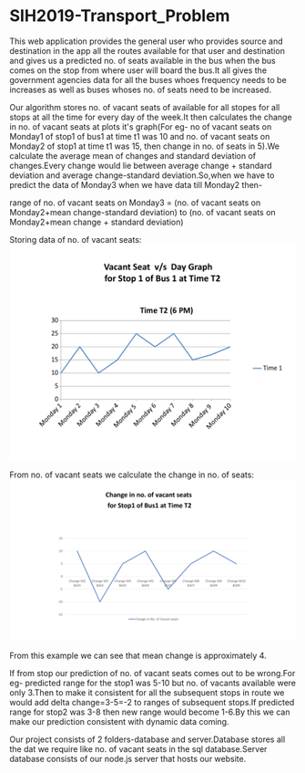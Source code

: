 # SIH2019-Transport_Problem

This web application provides the general user who provides source and destination in the app all the routes available for that user and destination and gives us a predicted no. of seats available in the bus when the bus comes on the stop from where user will board the bus.It all gives the government agencies data for all the buses whoes frequency needs to be increases as well as buses whoses no. of seats need to be increased.

Our algorithm stores no. of vacant seats of available for all stopes for all stops at all the time for every day of the week.It then calculates the change in no. of vacant seats at plots it's graph(For eg- no of vacant seats on Monday1 of stop1 of bus1 at time t1 was 10 and no. of vacant seats on Monday2 of stop1 at time t1 was 15, then change in no. of seats in 5).We calculate the average mean of changes and standard deviation of changes.Every change would lie between average change + standard deviation and average change-standard deviation.So,when we have to predict the data of Monday3 when we have data till Monday2 then-

range of no. of vacant seats on Monday3 = (no. of vacant seats on Monday2+mean change-standard deviation) to (no. of vacant seats on Monday2+mean change + standard deviation)

Storing data of no. of vacant seats:
![picture](/Graphs.png-page-0.png)

From no. of vacant seats we calculate the change in no. of seats:
![picture](/Presentation1.png)

From this example we can see that mean change is approximately 4.

If from stop our prediction of no. of vacant seats comes out to be wrong.For eg- predicted range for the stop1 was 5-10 but no. of vacants available were only 3.Then to make it consistent for all the subsequent stops in route we would add delta change=3-5=-2 to ranges of subsequent stops.If predicted range for stop2 was 3-8 then new range would become 1-6.By this we can make our prediction consistent with dynamic data coming.

Our project consists of 2 folders-database and server.Database stores all the dat we require like no. of vacant seats in the sql database.Server database consists of our node.js server that hosts our website.
